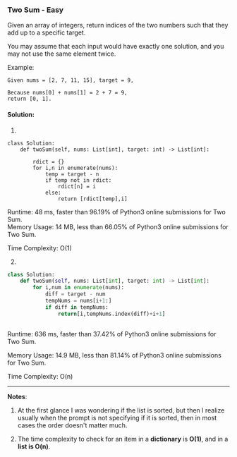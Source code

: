 ### Two Sum - Easy

Given an array of integers, return indices of the two numbers such that they add up to a specific target.

You may assume that each input would have exactly one solution, and you may not use the same element twice.

Example:

```
Given nums = [2, 7, 11, 15], target = 9,

Because nums[0] + nums[1] = 2 + 7 = 9,
return [0, 1].
```

#### Solution:

1. 

```
class Solution:
    def twoSum(self, nums: List[int], target: int) -> List[int]:
        
        rdict = {}
        for i,n in enumerate(nums):
            temp = target - n
            if temp not in rdict:
                rdict[n] = i
            else:
                return [rdict[temp],i]
```

Runtime: 48 ms, faster than 96.19% of Python3 online submissions for Two Sum.  
Memory Usage: 14 MB, less than 66.05% of Python3 online submissions for Two Sum.  

Time Complexity: O(1)



2. 

```python
class Solution:
    def twoSum(self, nums: List[int], target: int) -> List[int]:
        for i,num in enumerate(nums):
            diff = target - num
            tempNums = nums[i+1:]
            if diff in tempNums:
                return[i,tempNums.index(diff)+i+1]
            
```

Runtime: 636 ms, faster than 37.42% of Python3 online submissions for Two Sum.

Memory Usage: 14.9 MB, less than 81.14% of Python3 online submissions for Two Sum.

Time Complexity: O(n)



---

**Notes**:  
1. At the first glance I was wondering if the list is sorted, 
  but then I realize usually when the prompt is not specifying if it is sorted, then in most cases the order doesn't matter much.

2. The time complexity to check for an item in a **dictionary** is **O(1)**, and in a **list is O(n)**.

   

